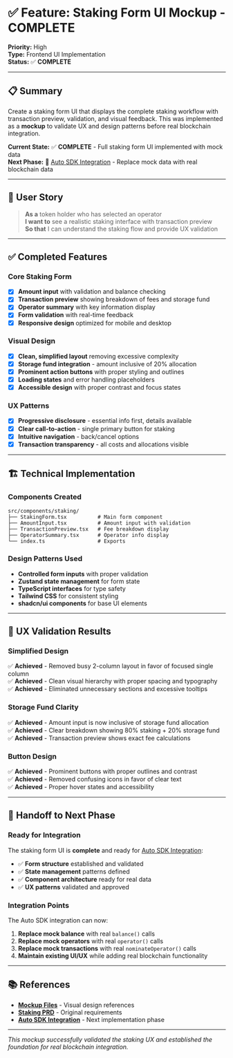 # ✅ Feature: Staking Form UI Mockup - COMPLETE

**Priority:** High  
**Type:** Frontend UI Implementation  
**Status:** ✅ **COMPLETE**

---

## 📋 Summary

Create a staking form UI that displays the complete staking workflow with transaction preview, validation, and visual feedback. This was implemented as a **mockup** to validate UX and design patterns before real blockchain integration.

**Current State:** ✅ **COMPLETE** - Full staking form UI implemented with mock data  
**Next Phase:** 🎯 [Auto SDK Integration](./auto-sdk-integration.md) - Replace mock data with real blockchain data

---

## 👤 User Story

> **As a** token holder who has selected an operator  
> **I want to** see a realistic staking interface with transaction preview  
> **So that** I can understand the staking flow and provide UX validation

---

## ✅ Completed Features

### **Core Staking Form**

- [x] **Amount input** with validation and balance checking
- [x] **Transaction preview** showing breakdown of fees and storage fund
- [x] **Operator summary** with key information display
- [x] **Form validation** with real-time feedback
- [x] **Responsive design** optimized for mobile and desktop

### **Visual Design**

- [x] **Clean, simplified layout** removing excessive complexity
- [x] **Storage fund integration** - amount inclusive of 20% allocation
- [x] **Prominent action buttons** with proper styling and outlines
- [x] **Loading states** and error handling placeholders
- [x] **Accessible design** with proper contrast and focus states

### **UX Patterns**

- [x] **Progressive disclosure** - essential info first, details available
- [x] **Clear call-to-action** - single primary button for staking
- [x] **Intuitive navigation** - back/cancel options
- [x] **Transaction transparency** - all costs and allocations visible

---

## 🏗️ Technical Implementation

### **Components Created**

```
src/components/staking/
├── StakingForm.tsx          # Main form component
├── AmountInput.tsx          # Amount input with validation
├── TransactionPreview.tsx   # Fee breakdown display
├── OperatorSummary.tsx      # Operator info display
└── index.ts                 # Exports
```

### **Design Patterns Used**

- **Controlled form inputs** with proper validation
- **Zustand state management** for form state
- **TypeScript interfaces** for type safety
- **Tailwind CSS** for consistent styling
- **shadcn/ui components** for base UI elements

---

## 🎯 UX Validation Results

### **Simplified Design**

✅ **Achieved** - Removed busy 2-column layout in favor of focused single column  
✅ **Achieved** - Clean visual hierarchy with proper spacing and typography  
✅ **Achieved** - Eliminated unnecessary sections and excessive tooltips

### **Storage Fund Clarity**

✅ **Achieved** - Amount input is now inclusive of storage fund allocation  
✅ **Achieved** - Clear breakdown showing 80% staking + 20% storage fund  
✅ **Achieved** - Transaction preview shows exact fee calculations

### **Button Design**

✅ **Achieved** - Prominent buttons with proper outlines and contrast  
✅ **Achieved** - Removed confusing icons in favor of clear text  
✅ **Achieved** - Proper hover states and accessibility

---

## 🚀 Handoff to Next Phase

### **Ready for Integration**

The staking form UI is **complete** and ready for [Auto SDK Integration](./auto-sdk-integration.md):

- ✅ **Form structure** established and validated
- ✅ **State management** patterns defined
- ✅ **Component architecture** ready for real data
- ✅ **UX patterns** validated and approved

### **Integration Points**

The Auto SDK integration can now:

1. **Replace mock balance** with real `balance()` calls
2. **Replace mock operators** with real `operator()` calls
3. **Replace mock transactions** with real `nominateOperator()` calls
4. **Maintain existing UI/UX** while adding real blockchain functionality

---

## 📚 References

- **[Mockup Files](../mockups/)** - Visual design references
- **[Staking PRD](../staking-prd.md)** - Original requirements
- **[Auto SDK Integration](./auto-sdk-integration.md)** - Next implementation phase

---

_This mockup successfully validated the staking UX and established the foundation for real blockchain integration._
